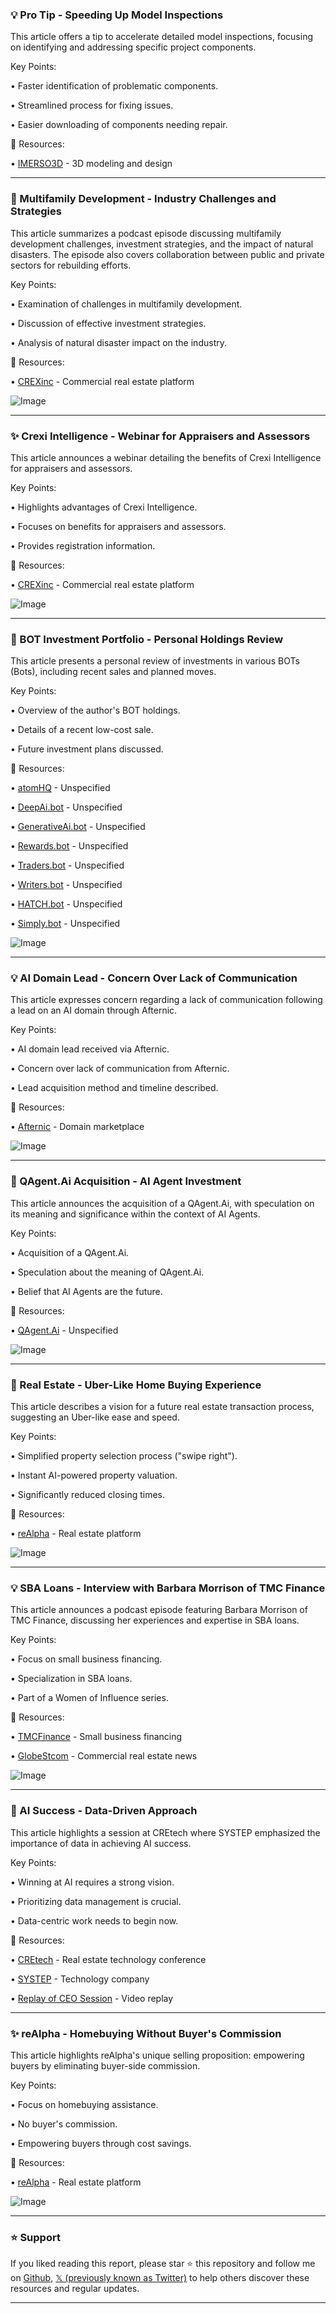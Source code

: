### 💡 Pro Tip - Speeding Up Model Inspections

This article offers a tip to accelerate detailed model inspections, focusing on identifying and addressing specific project components.

Key Points:

• Faster identification of problematic components.

• Streamlined process for fixing issues.

• Easier downloading of components needing repair.


🔗 Resources:

• [IMERSO3D](https://x.com/IMERSO3D) - 3D modeling and design


---

### 🚀 Multifamily Development - Industry Challenges and Strategies

This article summarizes a podcast episode discussing multifamily development challenges, investment strategies, and the impact of natural disasters.  The episode also covers collaboration between public and private sectors for rebuilding efforts.

Key Points:

• Examination of challenges in multifamily development.

• Discussion of effective investment strategies.

• Analysis of natural disaster impact on the industry.


🔗 Resources:

• [CREXinc](https://x.com/CREXinc) - Commercial real estate platform

![Image](https://pbs.twimg.com/media/GjnG3x-WsAAt8Vr.jpg)


---

### ✨ Crexi Intelligence - Webinar for Appraisers and Assessors

This article announces a webinar detailing the benefits of Crexi Intelligence for appraisers and assessors.

Key Points:

•  Highlights advantages of Crexi Intelligence.

•  Focuses on benefits for appraisers and assessors.

•  Provides registration information.


🔗 Resources:

• [CREXinc](https://x.com/CREXinc) - Commercial real estate platform

![Image](https://pbs.twimg.com/media/Gjm-YNhXYAEOLcV?format=jpg&name=small)


---

### 🤖 BOT Investment Portfolio - Personal Holdings Review

This article presents a personal review of investments in various BOTs (Bots), including recent sales and planned moves.

Key Points:

•  Overview of the author's BOT holdings.

•  Details of a recent low-cost sale.

•  Future investment plans discussed.


🔗 Resources:

• [atomHQ](https://x.com/atomHQ) -  Unspecified

• [DeepAi.bot](http://DeepAi.bot) - Unspecified

• [GenerativeAi.bot](GenerativeAi.bot) - Unspecified

• [Rewards.bot](Rewards.bot) - Unspecified

• [Traders.bot](Traders.bot) - Unspecified

• [Writers.bot](Writers.bot) - Unspecified

• [HATCH.bot](HATCH.bot) - Unspecified

• [Simply.bot](Simply.bot) - Unspecified

![Image](https://pbs.twimg.com/media/GiK7guHWcAAaS5W?format=jpg&name=small)


---

### 💡 AI Domain Lead - Concern Over Lack of Communication

This article expresses concern regarding a lack of communication following a lead on an AI domain through Afternic.

Key Points:

•  AI domain lead received via Afternic.

•  Concern over lack of communication from Afternic.

•  Lead acquisition method and timeline described.


🔗 Resources:

• [Afternic](https://x.com/afternic) - Domain marketplace

![Image](https://pbs.twimg.com/media/GiEwoerWQAAC0z2?format=jpg&name=small)


---

### 🤖 QAgent.Ai Acquisition - AI Agent Investment

This article announces the acquisition of a QAgent.Ai,  with speculation on its meaning and significance within the context of AI Agents.

Key Points:

•  Acquisition of a QAgent.Ai.

•  Speculation about the meaning of QAgent.Ai.

•  Belief that AI Agents are the future.


🔗 Resources:

• [QAgent.Ai](http://QAgent.Ai) - Unspecified


![Image](https://pbs.twimg.com/media/Gg0z8cRW8AEWZMO?format=jpg&name=small)


---

### 🚀 Real Estate - Uber-Like Home Buying Experience

This article describes a vision for a future real estate transaction process, suggesting an Uber-like ease and speed.

Key Points:

•  Simplified property selection process ("swipe right").

•  Instant AI-powered property valuation.

•  Significantly reduced closing times.


🔗 Resources:

• [reAlpha](https://x.com/reAlpha) - Real estate platform


![Image](https://pbs.twimg.com/media/GgtDSQBaEAAdcZy?format=jpg&name=small)


---

### 💡 SBA Loans - Interview with Barbara Morrison of TMC Finance

This article announces a podcast episode featuring Barbara Morrison of TMC Finance, discussing her experiences and expertise in SBA loans.

Key Points:

•  Focus on small business financing.

•  Specialization in SBA loans.

•  Part of a Women of Influence series.


🔗 Resources:

• [TMCFinance](https://x.com/TMCFinance) -  Small business financing

• [GlobeStcom](https://x.com/GlobeStcom) - Commercial real estate news


![Image](https://pbs.twimg.com/amplify_video_thumb/1865122194977615872/img/e7Fs6T7pfESZo2PI.jpg)


---

### 🤖 AI Success - Data-Driven Approach

This article highlights a session at CREtech where SYSTEP emphasized the importance of data in achieving AI success.

Key Points:

•  Winning at AI requires a strong vision.

•  Prioritizing data management is crucial.

•  Data-centric work needs to begin now.


🔗 Resources:

• [CREtech](https://x.com/cretech) - Real estate technology conference

• [SYSTEP](https://x.com/SYSTEP) -  Technology company

• [Replay of CEO Session](https://hubs.la/Q02-KXVd0) -  Video replay


---

### ✨ reAlpha - Homebuying Without Buyer's Commission

This article highlights reAlpha's unique selling proposition: empowering buyers by eliminating buyer-side commission.

Key Points:

•  Focus on homebuying assistance.

•  No buyer's commission.

•  Empowering buyers through cost savings.


🔗 Resources:

• [reAlpha](https://x.com/reAlpha) - Real estate platform

![Image](https://pbs.twimg.com/ext_tw_video_thumb/1859697042215280640/pu/img/sriFOOgHQ58wQPrA.jpg)


---

### ⭐️ Support

If you liked reading this report, please star ⭐️ this repository and follow me on [Github](https://github.com/Drix10), [𝕏 (previously known as Twitter)](https://x.com/DRIX_10_) to help others discover these resources and regular updates.

---